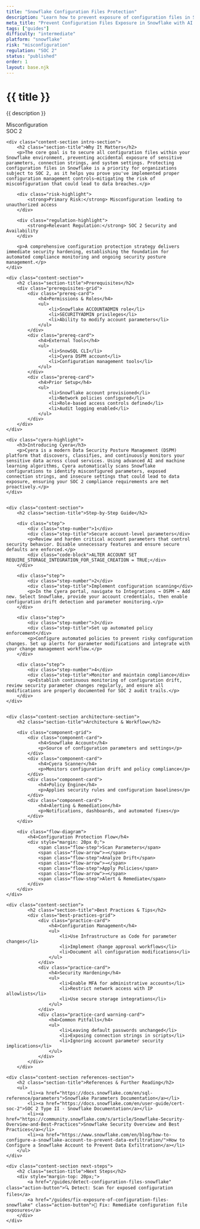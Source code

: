 ```yaml
---
title: "Snowflake Configuration Files Protection"
description: "Learn how to prevent exposure of configuration files in Snowflake environments. Follow step-by-step guidance for SOC 2 compliance."
meta_title: "Prevent Configuration Files Exposure in Snowflake with AI | DSPM Guide"
tags: ["guides"]
difficulty: "intermediate"
platform: "snowflake"
risk: "misconfiguration"
regulation: "SOC 2"
status: "published"
order: 1
layout: base.njk
---
```


<div class="container">
    <div class="header">
        <h1>{{ title }}</h1>
        <p>{{ description }}</p>
        <div class="badge">Misconfiguration</div>
        <div class="badge regulation">SOC 2</div>
    </div>

    <div class="content-section intro-section">
        <h2 class="section-title">Why It Matters</h2>
        <p>The core goal is to secure all configuration files within your Snowflake environment, preventing accidental exposure of sensitive parameters, connection strings, and system settings. Protecting configuration files in Snowflake is a priority for organizations subject to SOC 2, as it helps you prove you've implemented proper configuration management controls—mitigating the risk of misconfiguration that could lead to data breaches.</p>
        
        <div class="risk-highlight">
            <strong>Primary Risk:</strong> Misconfiguration leading to unauthorized access
        </div>
        
        <div class="regulation-highlight">
            <strong>Relevant Regulation:</strong> SOC 2 Security and Availability
        </div>
        
        <p>A comprehensive configuration protection strategy delivers immediate security hardening, establishing the foundation for automated compliance monitoring and ongoing security posture management.</p>
    </div>

    <div class="content-section">
        <h2 class="section-title">Prerequisites</h2>
        <div class="prerequisites-grid">
            <div class="prereq-card">
                <h4>Permissions & Roles</h4>
                <ul>
                    <li>Snowflake ACCOUNTADMIN role</li>
                    <li>SECURITYADMIN privileges</li>
                    <li>Ability to modify account parameters</li>
                </ul>
            </div>
            <div class="prereq-card">
                <h4>External Tools</h4>
                <ul>
                    <li>SnowSQL CLI</li>
                    <li>Cyera DSPM account</li>
                    <li>Configuration management tools</li>
                </ul>
            </div>
            <div class="prereq-card">
                <h4>Prior Setup</h4>
                <ul>
                    <li>Snowflake account provisioned</li>
                    <li>Network policies configured</li>
                    <li>Role-based access controls defined</li>
                    <li>Audit logging enabled</li>
                </ul>
            </div>
        </div>
    </div>
	
    <div class="cyera-highlight">
        <h3>Introducing Cyera</h3>
        <p>Cyera is a modern Data Security Posture Management (DSPM) platform that discovers, classifies, and continuously monitors your sensitive data across cloud services. Using advanced AI and machine learning algorithms, Cyera automatically scans Snowflake configurations to identify misconfigured parameters, exposed connection strings, and insecure settings that could lead to data exposure, ensuring your SOC 2 compliance requirements are met proactively.</p>
    </div>
	

    <div class="content-section">
        <h2 class="section-title">Step-by-Step Guide</h2>
        
        <div class="step">
            <div class="step-number">1</div>
            <div class="step-title">Secure account-level parameters</div>
            <p>Review and harden critical account parameters that control security behavior. Disable unnecessary features and ensure secure defaults are enforced.</p>
            <div class="code-block">ALTER ACCOUNT SET REQUIRE_STORAGE_INTEGRATION_FOR_STAGE_CREATION = TRUE;</div>
        </div>

        <div class="step">
            <div class="step-number">2</div>
            <div class="step-title">Implement configuration scanning</div>
            <p>In the Cyera portal, navigate to Integrations → DSPM → Add new. Select Snowflake, provide your account credentials, then enable configuration drift detection and parameter monitoring.</p>
        </div>

        <div class="step">
            <div class="step-number">3</div>
            <div class="step-title">Set up automated policy enforcement</div>
            <p>Configure automated policies to prevent risky configuration changes. Set up alerts for parameter modifications and integrate with your change management workflow.</p>
        </div>

        <div class="step">
            <div class="step-number">4</div>
            <div class="step-title">Monitor and maintain compliance</div>
            <p>Establish continuous monitoring of configuration drift, review security parameter changes regularly, and ensure all modifications are properly documented for SOC 2 audit trails.</p>
        </div>
    </div>


    <div class="content-section architecture-section">
        <h2 class="section-title">Architecture & Workflow</h2>
        
        <div class="component-grid">
            <div class="component-card">
                <h4>Snowflake Account</h4>
                <p>Source of configuration parameters and settings</p>
            </div>
            <div class="component-card">
                <h4>Cyera Scanner</h4>
                <p>Monitors configuration drift and policy compliance</p>
            </div>
            <div class="component-card">
                <h4>Policy Engine</h4>
                <p>Applies security rules and configuration baselines</p>
            </div>
            <div class="component-card">
                <h4>Alerting & Remediation</h4>
                <p>Notifications, dashboards, and automated fixes</p>
            </div>
        </div>

        <div class="flow-diagram">
            <h4>Configuration Protection Flow</h4>
            <div style="margin: 20px 0;">
                <span class="flow-step">Scan Parameters</span>
                <span class="flow-arrow">→</span>
                <span class="flow-step">Analyze Drift</span>
                <span class="flow-arrow">→</span>
                <span class="flow-step">Apply Policies</span>
                <span class="flow-arrow">→</span>
                <span class="flow-step">Alert & Remediate</span>
            </div>
        </div>
    </div>

	<div class="content-section">
	        <h2 class="section-title">Best Practices & Tips</h2>
	        <div class="best-practices-grid">
	            <div class="practice-card">
	                <h4>Configuration Management</h4>
	                <ul>
	                    <li>Use Infrastructure as Code for parameter changes</li>
	                    <li>Implement change approval workflows</li>
	                    <li>Document all configuration modifications</li>
	                </ul>
	            </div>
	            <div class="practice-card">
	                <h4>Security Hardening</h4>
	                <ul>
	                    <li>Enable MFA for administrative accounts</li>
	                    <li>Restrict network access with IP allowlists</li>
	                    <li>Use secure storage integrations</li>
	                </ul>
	            </div>
	            <div class="practice-card warning-card">
	                <h4>Common Pitfalls</h4>
	                <ul>
	                    <li>Leaving default passwords unchanged</li>
	                    <li>Exposing connection strings in scripts</li>
	                    <li>Ignoring account parameter security implications</li>
	                </ul>
	            </div>
	        </div>
	    </div>

    <div class="content-section references-section">
        <h2 class="section-title">References & Further Reading</h2>
        <ul>
            <li><a href="https://docs.snowflake.com/en/sql-reference/parameters">Snowflake Parameters Documentation</a></li>
            <li><a href="https://docs.snowflake.com/en/user-guide/cert-soc-2">SOC 2 Type II - Snowflake Documentation</a></li>
            <li><a href="https://community.snowflake.com/s/article/Snowflake-Security-Overview-and-Best-Practices">Snowflake Security Overview and Best Practices</a></li>
            <li><a href="https://www.snowflake.com/en/blog/how-to-configure-a-snowflake-account-to-prevent-data-exfiltration/">How to Configure a Snowflake Account to Prevent Data Exfiltration</a></li>
        </ul>
    </div>

    <div class="content-section next-steps">
        <h2 class="section-title">Next Steps</h2>
        <div style="margin-top: 20px;">
            <a href="/guides/detect-configuration-files-snowflake" class="action-button">🔍 Detect: Scan for exposed configuration files</a>
            <a href="/guides/fix-exposure-of-configuration-files-snowflake" class="action-button">🔧 Fix: Remediate configuration file exposures</a>
        </div>
    </div>
</div>